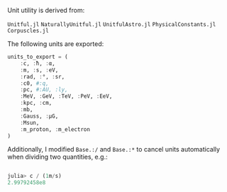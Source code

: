 

Unit utility is derived from:

`Unitful.jl`
`NaturallyUnitful.jl`
`UnitfulAstro.jl`
`PhysicalConstants.jl`
`Corpuscles.jl`

The following units are exported:

```julia
units_to_export = (
    :c, :ħ, :α,
    :m, :s, :eV,
    :rad, :°, :sr,
    :c0, #:q, 
    :pc, #:AU, :ly, 
    :MeV, :GeV, :TeV, :PeV, :EeV,
    :kpc, :cm, 
    :mb,
    :Gauss, :μG,
    :Msun,
    :m_proton, :m_electron
)
```

Additionally, I modified `Base.:/` and `Base.:*` to cancel units automatically when dividing two quantities, e.g.:

```julia

julia> c / (1m/s)
2.99792458e8

```




